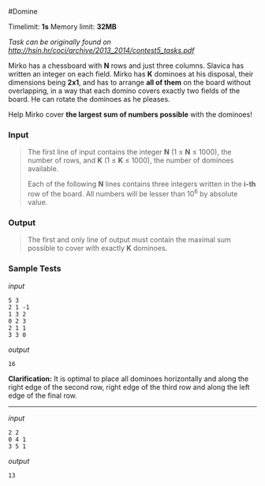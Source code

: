 #Domine

Timelimit: **1s** Memory limit: **32MB**

*Task can be originally found on http://hsin.hr/coci/archive/2013_2014/contest5_tasks.pdf*

Mirko has a chessboard with **N** rows and just three columns. Slavica
has written an integer on each field. Mirko has **K** dominoes at his
disposal, their dimensions being **2x1**, and has to arrange **all of
them** on the board without overlapping, in a way that each domino
covers exactly two fields of the board. He can rotate the dominoes as he
pleases.

Help Mirko cover **the largest sum of numbers possible** with the
dominoes!

### Input
> The first line of input contains the integer **N** (1 ≤ **N** ≤ 1000),
> the number of rows, and **K** (1 ≤ **K** ≤ 1000), the number of dominoes
> available.
> 
> Each of the following **N** lines contains three integers written in the
> **i-th** row of the board. All numbers will be lesser than 10<sup>6</sup> by
> absolute value.

### Output
> The first and only line of output must contain the maximal sum possible
> to cover with exactly **K** dominoes.

### Sample Tests
_input_

```
5 3
2 1 -1
1 3 2
0 2 3
2 1 1
3 3 0
```

_output_
```
16
```

**Clarification:** It is optimal to place all dominoes horizontally and along the right edge of the second row, right edge of the third row and along the left edge of the final row.   

---

_input_

```
2 2
0 4 1
3 5 1
```

_output_

```
13
```